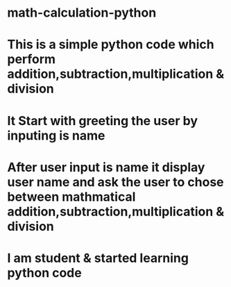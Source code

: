 # math-calculation-python
# This is a simple python code which perform addition,subtraction,multiplication & division 
# It Start with greeting the user by inputing is name 
# After user input is name it display user name and ask the user to chose between mathmatical addition,subtraction,multiplication & division
# I am student & started learning python code 
